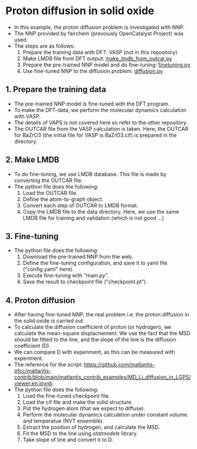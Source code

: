 # Proton diffusion in solid oxide
* In this example, the proton diffusion problem is investigated with NNP.
* The NNP provided by fairchem (prevoiusly OpenCatalyst Project) was used.
* The steps are as follows:
  1. Prepare the training data with DFT: VASP (not in this repository)
  2. Make LMDB file from DFT output: [make_lmdb_from_outcar.py](./make_lmdb_from_outcar.py)
  3. Prepare the pre-trained NNP model and do fine-tuning: [finetuning.py](./finetuning.py)
  4. Use fine-tuned NNP to the diffusion problem: [diffusion.py](./diffusion.py)

## 1. Prepare the training data
* The pre-trained NNP model is fine-tuned with the DFT program.
* To make the DFT-data, we perform the molecular dynamics calculation with VASP.
* The details of VAPS is not covered here so refer to the other repository.
* The OUTCAR file from the VASP calculation is taken. Here, the OUTCAR for BaZrO3 (the initial file for VASP
  is BaZrO3.cif) is prepared in the directory.

## 2. Make LMDB
* To do fine-tuning, we use LMDB database. This file is made by converting the OUTCAR file.
* The python file does the following:
  1. Load the OUTCAR file.
  2. Define the atom-to-graph object.
  3. Convert each step of OUTCAR to LMDB format.
  4. Copy the LMDB file to the data directory. 
     Here, we use the same LMDB file for training and validation (which is not good ...)

## 3. Fine-tuning
* The python file does the following:
  1. Download the pre-trained NNP from the web.
  2. Define the fine-tuning configuration, and save it to yaml file ("config.yaml" here).
  3. Execute fine-tuning with "main.py".
  4. Save the result to checkpoint file ("checkpoint.pt").

## 4. Proton diffusion
* After having fine-tuned NNP, the real problem i.e. the proton diffusion in the solid oxide is carried out.
* To calculate the diffusion coefficient of proton (or hydrogen), we calculate the mean-square displacnement.
  We use the fact that the MSD should be fitted to the line, and the slope of the line is the diffusion coefficient (D).
* We can compare D with experiment, as this can be measured with experiment.
* The reference for the script: https://github.com/matlantis-pfcc/matlantis-contrib/blob/main/matlantis_contrib_examples/MD_Li_diffusion_in_LGPS/viewer.en.ipynb
* The python file does the following:
  1. Load the fine-tuned checkpoint file.
  2. Load the cif file and make the solid structure.
  3. Put the hydrogen atom (that we expect to diffuse).
  4. Perform the molecular dynamics calculation under constant volume and temperatue (NVT ensemble).
  5. Extract the position of hydrogen, and calculate the MSD.
  6. Fit the MSD to the line using *statmodels* library.
  7. Take slope of line and convert it to D.
